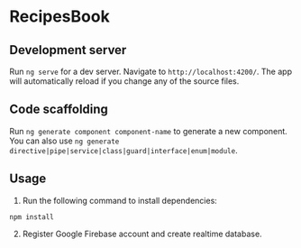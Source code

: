 # RecipesBook

## Development server

Run `ng serve` for a dev server. Navigate to `http://localhost:4200/`. The app will automatically reload if you change any of the source files.

## Code scaffolding

Run `ng generate component component-name` to generate a new component. You can also use `ng generate directive|pipe|service|class|guard|interface|enum|module`.

## Usage

1. Run the following command to install dependencies:

```
npm install
```

2. Register Google Firebase account and create realtime database.
